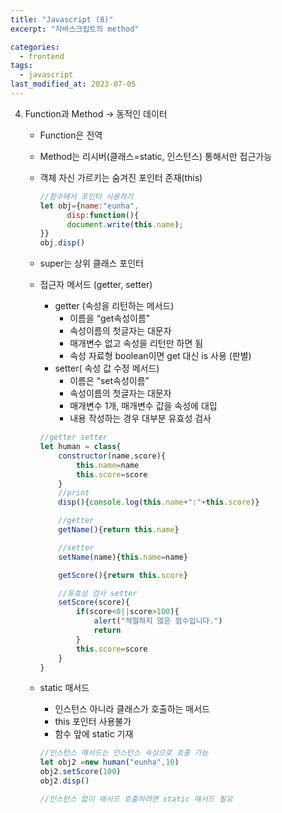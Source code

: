 ```yaml
---
title: "Javascript (8)"
excerpt: "자바스크립트의 method"

categories:
  - frontend
tags:
  - javascript
last_modified_at: 2023-07-05
---
```

4. Function과 Method → 동적인 데이터
    - Function은 전역
    - Method는 리시버(클래스=static, 인스턴스) 통해서만 접근가능
    - 객체 자신 가르키는 숨겨진 포인터 존재(this)

      ```javascript
      //함수에서 포인터 사용하기
      let obj={name:"eunha",
            disp:function(){
            document.write(this.name);
      }}
      obj.disp()
      ```

    - super는 상위 클래스 포인터
    - 접근자 메서드 (getter, setter)
        - getter (속성을 리턴하는 메서드)
            - 이름을 “get속성이름”
            - 속성이름의 첫글자는 대문자
            - 매개변수 없고 속성을 리턴만 하면 됨
            - 속성 자료형 boolean이면 get 대신 is 사용 (판별)
        - setter( 속성 값 수정 메서드)
            - 이름은 “set속성이름”
            - 속성이름의 첫글자는 대문자
            - 매개변수 1개, 매개변수 값을 속성에 대입
            - 내용 작성하는 경우 대부분 유효성 검사
        ```javascript
        //getter setter
        let human = class{
            constructor(name,score){
                this.name=name
                this.score=score
            }
            //print
            disp(){console.log(this.name+":"+this.score)}

            //getter
            getName(){return this.name}

            //setter
            setName(name){this.name=name}

            getScore(){return this.score}

            //유효성 검사 setter
            setScore(score){
                if(score<0||score>100){
                    alert("적절하지 않은 점수입니다.")
                    return
                }
                this.score=score
            }
        }

        ```
    - static 매서드
        - 인스턴스 아니라 클래스가 호출하는 매서드
        - this 포인터 사용불가
        - 함수 앞에 static 기재

        ```javascript
        //인스턴스 매서드는 인스턴스 속성으로 호출 가능
        let obj2 =new human("eunha",10)
        obj2.setScore(100)
        obj2.disp()

        //인스턴스 없이 매서드 호출하려면 static 매서드 필요
        ```
        